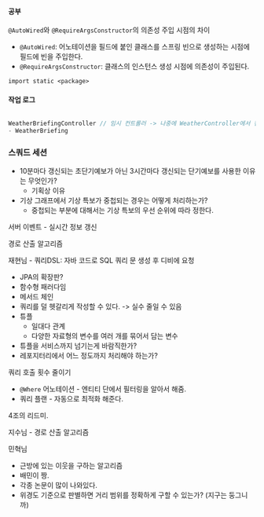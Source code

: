 #### 공부

`@AutoWired`와 `@RequireArgsConstructor`의 의존성 주입 시점의 차이
- `@AutoWired`: 어노테이션을 필드에 붙인 클래스를 스프링 빈으로 생성하는 시점에 필드에 빈을 주입한다.
- `@RequireArgsConstructor`: 클래스의 인스턴스 생성 시점에 의존성이 주입된다.

`import static <package>`

#### 작업 로그
```java

WeatherBriefingController // 임시 컨트롤러 -> 나중에 WeatherController에서 컨트롤 수행
- WeatherBriefing

```

### 스쿼드 세션

- 10분마다 갱신되는 초단기예보가 아닌 3시간마다 갱신되는 단기예보를 사용한 이유는 무엇인가?
	- 기획상 이유
- 기상 그래프에서 기상 특보가 중첩되는 경우는 어떻게 처리하는가?
	- 중첩되는 부분에 대해서는 기상 특보의 우선 순위에 따라 정한다.

서버 이벤트 - 실시간 정보 갱신

경로 산출 알고리즘

재현님 -
쿼리DSL: 자바 코드로 SQL 쿼리 문 생성 후 디비에 요청
- JPA의 확장판?
- 함수형 패러다임
- 메서드 체인
- 쿼리를 덜 헷갈리게 작성할 수 있다. -> 실수 줄일 수 있음
- 튜플
	- 일대다 관계
	- 다양한 자료형의 변수를 여러 개를 묶어서 담는 변수
- 튜플을 서비스까지 넘기는게 바람직한가?
- 레포지터리에서 어느 정도까지 처리해야 하는가?

쿼리 호출 횟수 줄이기
- `@Where` 어노테이션 - 엔티티 단에서 필터링을 알아서 해줌.
- 쿼리 플랜 - 자동으로 최적화 해준다.

4조의 리드미.

지수님 - 경로 산출 알고리즘

민혁님
- 근방에 있는 이웃을 구하는 알고리즘
- 배민이 짱.
- 각종 논문이 많이 나와있다.
- 위경도 기준으로 판별하면 거리 범위를 정확하게 구할 수 있는가? (지구는 둥그니까)


